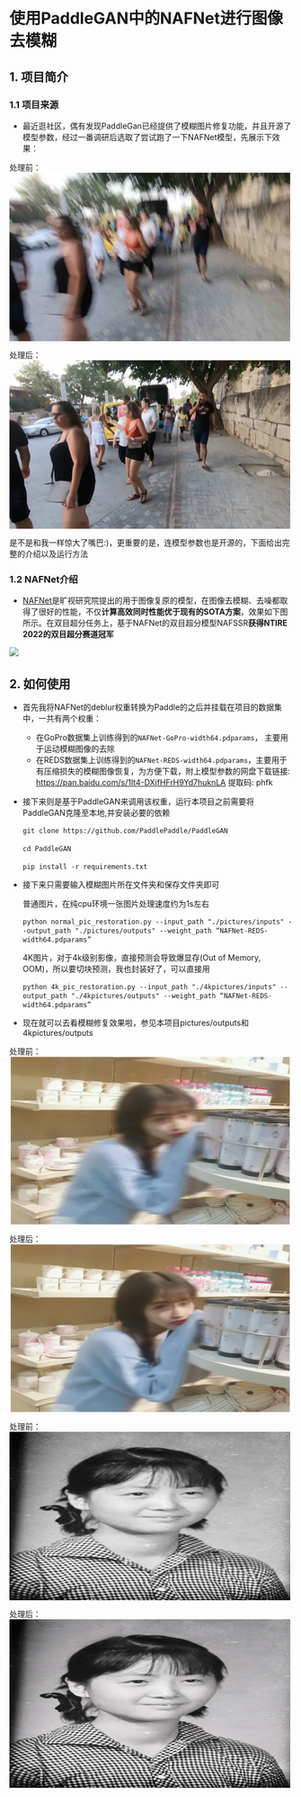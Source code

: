 # 使用PaddleGAN中的NAFNet进行图像去模糊

## 1. 项目简介

### 1.1 项目来源
- 最近逛社区，偶有发现PaddleGan已经提供了模糊图片修复功能，并且开源了模型参数，经过一番调研后选取了尝试跑了一下NAFNet模型，先展示下效果：

处理前：
 <img src="https://github.com/Ulov888/PictureRestoration/blob/master/pictures/inputs/blurry-reds-1.jpg" width = "500" height = "300" alt="图片名称" align=center />

处理后：
 <img src="https://github.com/Ulov888/PictureRestoration/blob/master/pictures/outputs/blurry-reds-1_restoration.jpg" width = "500" height = "300" alt="图片名称" align=center />


是不是和我一样惊大了嘴巴:)，更重要的是，连模型参数也是开源的，下面给出完整的介绍以及运行方法




### 1.2 NAFNet介绍
- [NAFNet](https://arxiv.org/abs/2204.04676)是旷视研究院提出的用于图像复原的模型，在图像去模糊、去噪都取得了很好的性能，不仅**计算高效同时性能优于现有的SOTA方案**，效果如下图所示。在双目超分任务上，基于NAFNet的双目超分模型NAFSSR**获得NTIRE 2022的双目超分赛道冠军**

![](https://ai-studio-static-online.cdn.bcebos.com/04af7bb7c88a4b0ea780bd71b6a8e3d1a86f5b26d6a34113b9d204e2c66990d9)

## 2. 如何使用

- 首先我将NAFNet的deblur权重转换为Paddle的之后并挂载在项目的数据集中，一共有两个权重：
    - 在GoPro数据集上训练得到的`NAFNet-GoPro-width64.pdparams`， 主要用于运动模糊图像的去除
    - 在REDS数据集上训练得到的`NAFNet-REDS-width64.pdparams`，主要用于有压缩损失的模糊图像恢复，为方便下载，附上模型参数的网盘下载链接: https://pan.baidu.com/s/1lt4-DXjfHFrH9Yd7huknLA 提取码: phfk 
- 接下来则是基于PaddleGAN来调用该权重，运行本项目之前需要将PaddleGAN克隆至本地,并安装必要的依赖
    ```
    git clone https://github.com/PaddlePaddle/PaddleGAN
    
    cd PaddleGAN
    
    pip install -r requirements.txt

    ```
- 接下来只需要输入模糊图片所在文件夹和保存文件夹即可

    普通图片，在纯cpu环境一张图片处理速度约为1s左右
    ```
    python normal_pic_restoration.py --input_path "./pictures/inputs" --output_path "./pictures/outputs" --weight_path “NAFNet-REDS-width64.pdparams”
    ```
    4K图片，对于4k级别影像，直接预测会导致爆显存(Out of Memory, OOM)，所以要切块预测，我也封装好了，可以直接用
    ```
    python 4k_pic_restoration.py --input_path "./4kpictures/inputs" --output_path "./4kpictures/outputs" --weight_path “NAFNet-REDS-width64.pdparams”
    ```
- 现在就可以去看模糊修复效果啦，参见本项目pictures/outputs和4kpictures/outputs

处理前：
 <img src="https://github.com/Ulov888/PictureRestoration/blob/master/pictures/inputs/3.png" width = "500" height = "300" alt="图片名称" align=center />

处理后：
 <img src="https://github.com/Ulov888/PictureRestoration/blob/master/pictures/outputs/3_restoration.png" width = "500" height = "300" alt="图片名称" align=center />

处理前：
 <img src="https://github.com/Ulov888/PictureRestoration/blob/master/pictures/inputs/4.png" width = "500" height = "300" alt="图片名称" align=center />

处理后：
 <img src="https://github.com/Ulov888/PictureRestoration/blob/master/pictures/outputs/4_restoration.png" width = "500" height = "300" alt="图片名称" align=center />

